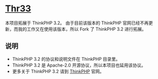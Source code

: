 # [Thr33](https://github.com/chaosannals/thr33)

本项目拓展于 ThinkPHP 3.2。
由于目前该版本的 ThinkPHP 官网已经不再更新，而我的工作又在使用该版本，所以 Fork 了 ThinkPHP 3.2 进行拓展。

## 说明

- ThinkPHP 3.2 的协议和说明文件在 ThinkPHP 目录里。
- ThinkPHP 3.2 是 Apache-2.0 开源协议，所以本项目也延用该协议。
- 更多关于 ThinkPHP 3.2 请到 [ThinkPHP](http://www.thinkphp.cn) 官网。
